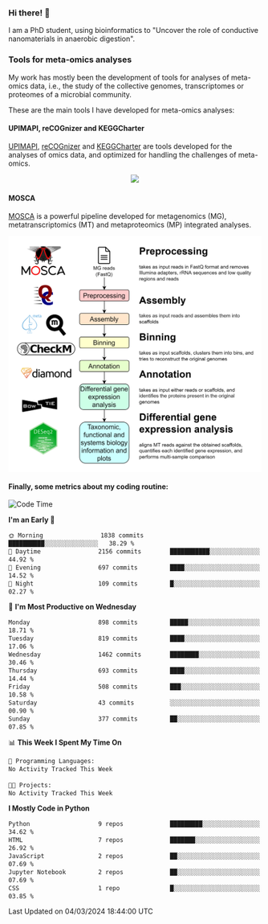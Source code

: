 ### Hi there! 👋

I am a PhD student, using bioinformatics to "Uncover the role of conductive nanomaterials in anaerobic digestion".

### Tools for meta-omics analyses

My work has mostly been the development of tools for analyses of meta-omics data, i.e., the study of the collective genomes, transcriptomes or proteomes of a microbial community.

These are the main tools I have developed for meta-omics analyses:

#### UPIMAPI, reCOGnizer and KEGGCharter

[UPIMAPI](https://github.com/iquasere/UPIMAPI), [reCOGnizer](https://github.com/iquasere/reCOGnizer) and [KEGGCharter](https://github.com/iquasere/KEGGCharter) are tools developed for the analyses of omics data, and optimized for handling the challenges of meta-omics.

<p align="center">
    <img src="assets/annotation_paper.png">
</p>

#### MOSCA

[MOSCA](https://github.com/iquasere/MOSCA) is a powerful pipeline developed for metagenomics (MG), metatranscriptomics (MT) and metaproteomics (MP) integrated analyses.

<p align="center">
    <img src="assets/mosca_workflow.png" align="center" width="700">
</p>


#### Finally, some metrics about my coding routine:

<!--START_SECTION:waka-->
![Code Time](http://img.shields.io/badge/Code%20Time-819%20hrs%203%20mins-blue)

**I'm an Early 🐤** 

```text
🌞 Morning                1838 commits        ██████████░░░░░░░░░░░░░░░   38.29 % 
🌆 Daytime                2156 commits        ███████████░░░░░░░░░░░░░░   44.92 % 
🌃 Evening                697 commits         ████░░░░░░░░░░░░░░░░░░░░░   14.52 % 
🌙 Night                  109 commits         █░░░░░░░░░░░░░░░░░░░░░░░░   02.27 % 
```
📅 **I'm Most Productive on Wednesday** 

```text
Monday                   898 commits         █████░░░░░░░░░░░░░░░░░░░░   18.71 % 
Tuesday                  819 commits         ████░░░░░░░░░░░░░░░░░░░░░   17.06 % 
Wednesday                1462 commits        ████████░░░░░░░░░░░░░░░░░   30.46 % 
Thursday                 693 commits         ████░░░░░░░░░░░░░░░░░░░░░   14.44 % 
Friday                   508 commits         ███░░░░░░░░░░░░░░░░░░░░░░   10.58 % 
Saturday                 43 commits          ░░░░░░░░░░░░░░░░░░░░░░░░░   00.90 % 
Sunday                   377 commits         ██░░░░░░░░░░░░░░░░░░░░░░░   07.85 % 
```


📊 **This Week I Spent My Time On** 

```text
💬 Programming Languages: 
No Activity Tracked This Week

🐱‍💻 Projects: 
No Activity Tracked This Week
```

**I Mostly Code in Python** 

```text
Python                   9 repos             █████████░░░░░░░░░░░░░░░░   34.62 % 
HTML                     7 repos             ███████░░░░░░░░░░░░░░░░░░   26.92 % 
JavaScript               2 repos             ██░░░░░░░░░░░░░░░░░░░░░░░   07.69 % 
Jupyter Notebook         2 repos             ██░░░░░░░░░░░░░░░░░░░░░░░   07.69 % 
CSS                      1 repo              █░░░░░░░░░░░░░░░░░░░░░░░░   03.85 % 
```




 Last Updated on 04/03/2024 18:44:00 UTC
<!--END_SECTION:waka-->
